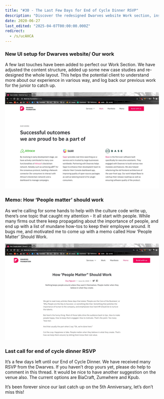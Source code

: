 ```yaml
---
title: "#30 - The Last Few Days for End of Cycle Dinner RSVP"
description: "Discover the redesigned Dwarves website Work section, insights on company culture with 'People Matter,' and RSVP details for the upcoming End of Cycle Dinner."
date: 2020-06-27
last_edited: "2025-04-07T00:00:00.000Z"
redirect:
  - /s/ucAHCA
---
```


### New UI setup for Dwarves website/ Our work

A few last touches have been added to perfect our Work Section. We have adjusted the content structure, added up some new case studies and re-designed the whole layout. This helps the potential client to understand more about our experience in various way, and log back our previous work for the junior to catch up.

![](assets/notion-image-1744007051074-a24ku.webp)

### Memo: How ‘People matter’ should work

As we’re calling for some hands to help with the culture code write up, there’s one topic that caught my attention - It all start with people. While many firms out there keep propagating about the importance of people, and end up with a list of mundane how-tos to keep their employee around. It bugs me, and motivated me to come up with a memo called How ‘People Matter’ Should Work.

![](assets/notion-image-1744007051632-elug0.webp)

### Last call for end of cycle dinner RSVP

It’s a few days left until our End of Cycle Dinner. We have received many RSVP from the Dwarves. If you haven’t drop yours yet, please do help to comment in this thread. It would be nice to have another suggestion on the venue also. The current options are BiaCraft, Zumwhere and Kpub.

It’s been forever since our last catch up on the 5th Anniversary, let’s don’t miss this!
